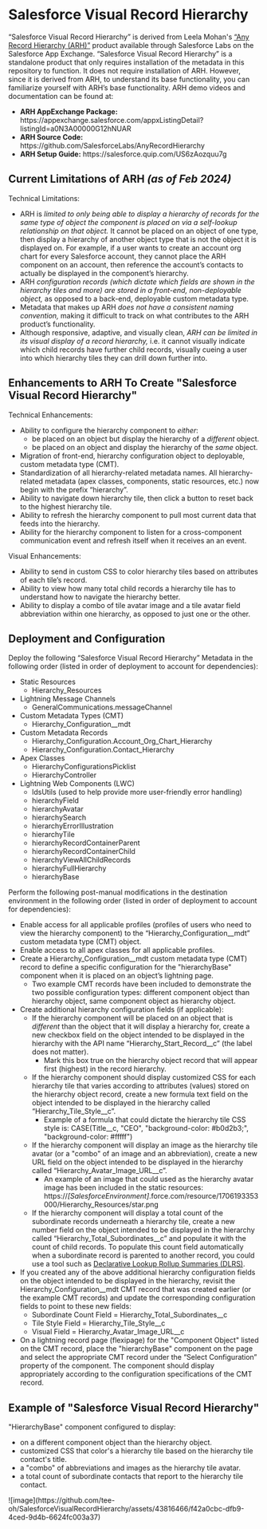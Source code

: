 <h1>Salesforce Visual Record Hierarchy</h1>

<p>
  “Salesforce Visual Record Hierarchy” is derived from Leela Mohan's <a href="https://github.com/SalesforceLabs/AnyRecordHierarchy">“Any Record Hierarchy (ARH)”</a> product available through Salesforce Labs  on the Salesforce App Exchange. “Salesforce Visual Record Hierarchy” is a standalone product that only requires installation of the metadata in this repository to function. It does not require installation of ARH. However, since it is derived from ARH, to understand its base functionality, you can familiarize yourself with ARH’s base functionality. ARH demo videos and documentation can be found at:
</p>

<ul>
<li><b>ARH AppExchange Package:</b> https://appexchange.salesforce.com/appxListingDetail?listingId=a0N3A00000G12hNUAR</li>
<li><b>ARH Source Code:</b> https://github.com/SalesforceLabs/AnyRecordHierarchy</li>
<li><b>ARH Setup Guide:</b> https://salesforce.quip.com/US6zAozquu7g</li>
</ul>

<h2>Current Limitations of ARH <i>(as of Feb 2024)</i></h2>
<p>
  Technical Limitations:
</p>

<ul>
  <li>ARH is <i>limited to only being able to display a hierarchy of records for the same type of object the component is placed on via a self-lookup relationship on that object.</i> It cannot be placed on an object of one type, then display a hierarchy of another object type that is not the object it is displayed on. For example, if a user wants to create an account org chart for every Salesforce account, they cannot place the ARH component on an account, then reference the account’s contacts to actually be displayed in the component’s hierarchy.</li>
  <li>ARH <i>configuration records (which dictate which fields are shown in the hierarchy tiles and more) are stored in a front-end, non-deployable object,</i> as opposed to a back-end, deployable custom metadata type.</li>
  <li>Metadata that makes up ARH <i>does not have a consistent naming convention,</i> making it difficult to track on what contributes to the ARH product’s functionality.</li>
  <li>Although responsive, adaptive, and visually clean, <i>ARH can be limited in its visual display of a record hierarchy,</i> i.e. it cannot visually indicate which child records have further child records, visually cueing a user into which hierarchy tiles they can drill down further into.</li>
</ul>

<h2>Enhancements to ARH To Create "Salesforce Visual Record Hierarchy"</h2>
<p>
  Technical Enhancements:
</p>

<ul>
  <li>Ability to configure the hierarchy component to <i>either</i>:
    <ul>
      <li>be placed on an object but display the hierarchy of a <i>different</i> object.</li>
      <li>be placed on an object and display the hierarchy of the <i>same</i> object.</li>
    </ul>
  </li>
  <li>Migration of front-end, hierarchy configuration object to deployable, custom metadata type (CMT).</li>
  <li>Standardization of all hierarchy-related metadata names. All hierarchy-related metadata (apex classes, components, static resources, etc.) now begin with the prefix “hierarchy”.</li>
  <li>Ability to navigate down hierarchy tile, then click a button to reset back to the highest hierarchy tile.</li>
  <li>Ability to refresh the hierarchy component to pull most current data that feeds into the hierarchy.</li>
  <li>Ability for the hierarchy component to listen for a cross-component communication event and refresh itself when it receives an an event.</li>
</ul>

<p>
  Visual Enhancements:
</p>

<ul>
  <li>Ability to send in custom CSS to color hierarchy tiles based on attributes of each tile’s record.</li>
  <li>Ability to view how many total child records a hierarchy tile has to understand how to navigate the hierarchy better.</li>
  <li>Ability to display a combo of tile avatar image and a tile avatar field abbreviation within one hierarchy, as opposed to just one or the other.</li>
</ul>

<h2>Deployment and Configuration</h2>
<p>
  Deploy the following “Salesforce Visual Record Hierarchy” Metadata in the following order (listed in order of deployment to account for dependencies):
</p>

<ul>
  <li>Static Resources
    <ul>
      <li>Hierarchy_Resources</li>
    </ul>
  </li>
  <li>Lightning Message Channels
    <ul>
      <li>GeneralCommunications.messageChannel</li>
    </ul>
  </li>
  <li>Custom Metadata Types (CMT)
    <ul>
      <li>Hierarchy_Configuration__mdt</li>
    </ul>
  </li>
    <li>Custom Metadata Records
    <ul>
      <li>Hierarchy_Configuration.Account_Org_Chart_Hierarchy</li>
      <li>Hierarchy_Configuration.Contact_Hierarchy</li>
    </ul>
  </li>
  <li>Apex Classes
    <ul>
      <li>HierarchyConfigurationsPicklist</li>
      <li>HierarchyController</li>
    </ul>
  </li>
  <li>Lightning Web Components (LWC)
    <ul>
      <li>ldsUtils (used to help provide more user-friendly error handling)</li>
      <li>hierarchyField</li>
      <li>hierarchyAvatar</li>
      <li>hierarchySearch</li>
      <li>hierarchyErrorIllustration</li>
      <li>hierarchyTile</li>
      <li>hierarchyRecordContainerParent</li>
      <li>hierarchyRecordContainerChild</li>
      <li>hierarchyViewAllChildRecords</li>
      <li>hierarchyFullHierarchy</li>
      <li>hierarchyBase</li>
    </ul>
  </li>
</ul>

<p>
  Perform the following post-manual modifications in the destination environment in the following order (listed in order of deployment to account for dependencies):
</p>

<ul>
  <li>Enable access for all applicable profiles (profiles of users who need to view the hierarchy component) to the “Hierarchy_Configuration__mdt” custom metadata type (CMT) object.</li>
  <li>Enable access to all apex classes for all applicable profiles.</li>
  <li>Create a Hierarchy_Configuration__mdt custom metadata type (CMT) record to define a specific configuration for the "hierarchyBase" component when it is placed on an object’s lightning page.
    <ul>
      <li>Two example CMT records have been included to demonstrate the two possible configuration types: different component object than hierarchy object, same component object as hierarchy object.</li>
    </ul>
  </li>
  <li>Create additional hierarchy configuration fields (if applicable):
    <ul>
      <li>If the hierarchy component will be placed on an object that is <i>different</i> than the object that it will display a hierarchy for, create a new checkbox field on the object intended to be displayed in the hierarchy with the API name “Hierarchy_Start_Record__c” (the label does not matter).
        <ul>
          <li>Mark this box true on the hierarchy object record that will appear first (highest) in the record hierarchy.</li>
        </ul>
      </li>
      <li>If the hierarchy component should display customized CSS for each hierarchy tile that varies according to attributes (values) stored on the hierarchy object record, create a new formula text field on the object intended to be displayed in the hierarchy called “Hierarchy_Tile_Style__c”.
        <ul>
          <li>Example of a formula that could dictate the hierarchy tile CSS style is: CASE(Title__c, "CEO", "background-color: #b0d2b3;", "background-color: #fffff")</li>
        </ul>
      </li>
      <li>If the hierarchy component will display an image as the hierarchy tile avatar (or a "combo" of an image and an abbreviation), create a new URL field on the object intended to be displayed in the hierarchy called “Hierarchy_Avatar_Image_URL__c”.
        <ul>
          <li>An example of an image that could used as the hierarchy avatar image has been included in the static resources: https://<i>[SalesforceEnvironment]</i>.force.com/resource/1706193353000/Hierarchy_Resources/star.png </li>
        </ul>
      </li>
      <li>If the hierarchy component will display a total count of the subordinate records underneath a hierarchy tile, create a new number field on the object intended to be displayed in the hierarchy called “Hierarchy_Total_Subordinates__c” and populate it with the count of child records. To populate this count field automatically when a subordinate record is parented to another record, you could use a tool such as <a href="https://install.salesforce.org/products/dlrs/latest">Declarative Lookup Rollup Summaries (DLRS)</a>.</li>
    </ul>
  </li>
  <li>If you created any of the above additional hierarchy configuration fields on the object intended to be displayed in the hierarchy, revisit the Hierarchy_Configuration__mdt CMT record that was created earlier (or the example CMT records) and update the corresponding configuration fields to point to these new fields:
    <ul>
      <li>Subordinate Count Field = Hierarchy_Total_Subordinates__c</li>
      <li>Tile Style Field = Hierarchy_Tile_Style__c</li>
      <li>Visual Field = Hierarchy_Avatar_Image_URL__c</li>
    </ul>
  </li>
  <li>On a lightning record page (flexipage) for the "Component Object" listed on the CMT record, place the "hierarchyBase" component on the page and select the appropriate CMT record under the “Select Configuration” property of the component. The component should display appropriately according to the configuration specifications of the CMT record.</li>
</ul>

<h2>Example of "Salesforce Visual Record Hierarchy"</h2>
<p>
  "HierarchyBase" component configured to display:
</p>
<ul>
  <li>on a different component object than the hierarchy object.</li>
  <li>customized CSS that color's a hierarchy tile based on the hierarchy tile contact's title.</li>
  <li>a "combo" of abbreviations and images as the hierarchy tile avatar.</li>
  <li>a total count of subordinate contacts that report to the hierarchy tile contact.</li>
</ul>
![image](https://github.com/tee-oh/SalesforceVisualRecordHierarchy/assets/43816466/f42a0cbc-dfb9-4ced-9d4b-6624fc003a37)


















